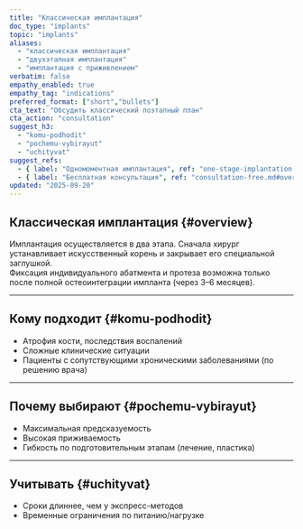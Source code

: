 ```yaml
---
title: "Классическая имплантация"
doc_type: "implants"
topic: "implants"
aliases:
  - "классическая имплантация"
  - "двухэтапная имплантация"
  - "имплантация с приживлением"
verbatim: false
empathy_enabled: true
empathy_tag: "indications"
preferred_format: ["short","bullets"]
cta_text: "Обсудить классический поэтапный план"
cta_action: "consultation"
suggest_h3:
  - "komu-podhodit"
  - "pochemu-vybirayut"
  - "uchityvat"
suggest_refs:
  - { label: "Одномоментная имплантация", ref: "one-stage-implantation.md#overview" }
  - { label: "Бесплатная консультация", ref: "consultation-free.md#overview" }
updated: "2025-09-20"
---
```


## Классическая имплантация {#overview}
Имплантация осуществляется в два этапа. Сначала хирург устанавливает искусственный корень и закрывает его специальной заглушкой.  
Фиксация индивидуального абатмента и протеза возможна только после полной остеоинтеграции импланта (через 3–6 месяцев).

---

## Кому подходит {#komu-podhodit}
<!-- aliases: ["кому подходит классическая имплантация","показания классическая имплантация"] -->
- Атрофия кости, последствия воспалений  
- Сложные клинические ситуации  
- Пациенты с сопутствующими хроническими заболеваниями (по решению врача)  

---

## Почему выбирают {#pochemu-vybirayut}
<!-- aliases: ["преимущества классической имплантации","почему классическая имплантация","зачем классическая имплантация"] -->
- Максимальная предсказуемость  
- Высокая приживаемость  
- Гибкость по подготовительным этапам (лечение, пластика)  

---

## Учитывать {#uchityvat}
<!-- aliases: ["минусы классической имплантации","ограничения классической имплантации"] -->
- Сроки длиннее, чем у экспресс-методов  
- Временные ограничения по питанию/нагрузке  
